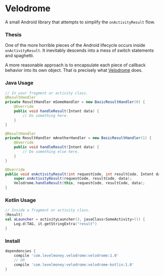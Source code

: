 # Velodrome
A small Android library that attempts to simplify the `onActivityResult` flow.

### Thesis
One of the more horrible pieces of the Android lifecycle occurs inside `onActivityResult`. It inevitably descends into a mess of switch statements and spaghetti.

A more reasonable approach is to encapsulate each piece of callback behavior into its own object. That is precisely what [Velodrome](http://en.wikipedia.org/wiki/Velodrome) does.

### Java Usage

```java
// In your fragment or activity class.
@ResultHandler
private ResultHandler mSomeHandler = new BasicResultHandler(0) {
    @Override
    public void handleResult(Intent data) {
        // Do something here.
    }
}

@ResultHandler
private ResultHandler mAnotherHandler = new BasicResultHandler(1) {
    @Override
    public void handleResult(Intent data) {
        // Do something else here.
    }
}

@Override
public void onActivityResult(int requestCode, int resultCode, Intent data) {
    super.onActivityResult(requestCode, resultCode, data);
    Velodrome.handleResult(this, requestCode, resultCode, data);
}
```

### Kotlin Usage
```kotlin
// Inside a fragment or activity class.
[Result]
val aLauncher = activityLauncher(3, javaClass<SomeActivity>()) {
    Log.d(TAG, it.getStringExtra("result")
}
```

### Install
```gradle
dependencies {
    compile 'com.levelmoney.velodrome:velodrome:1.0'
    // OR
    compile 'com.levelmoney:velodrome:velodrome-kotlin:1.0'
}
```

